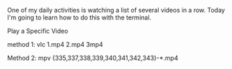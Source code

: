 One of my daily activities is watching a list of several videos in a row. Today I'm going to learn how to do this with the terminal.


 Play a Specific Video
 
 method 1:
 vlc 1.mp4 2.mp4 3mp4 

Method 2: 
mpv {335,337,338,339,340,341,342,343}-*.mp4
